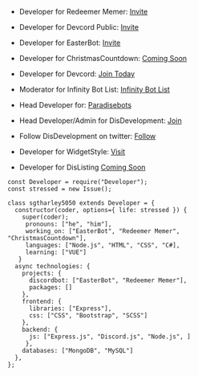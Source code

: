 - Developer for Redeemer Memer: [Invite](https://discord.com/oauth2/authorize?client_id=780117264455958558&scope=bot&permissions=523329)

- Developer for Devcord Public: [Invite](https://discord.com/oauth2/authorize?client_id=817888132195549215&permissions=388160&scope=bot)

- Developer for EasterBot: [Invite](https://discord.com/api/oauth2/authorize?client_id=810568485905236018&permissions=268954705&scope=bot)

- Developer for ChristmasCountdown: [Coming Soon](#)

- Developer for Devcord: [Join Today](https://discord.com/invite/EjayXqhXdU)

- Moderator for Infinity Bot List: [Infinity Bot List](https://infinitybots.xyz/)

- Head Developer for: [Paradisebots](https://paradisebots.net/)

- Head Developer/Admin for DisDevelopment: [Join](https://discord.gg/ABkPPztHdE)

- Follow DisDevelopment on twitter: [Follow](https://twitter.com/DisDevelopmentt)

- Developer for WidgetStyle: [Visit](https://www.widgetstyle.xyz/)

- Developer for DisListing [Coming Soon](#)

```JS
const Developer = require("Developer");
const stressed = new Issue();

class sgtharley5050 extends Developer = {
  constructor(coder, options={ life: stressed }) {
    super(coder);
     pronouns: ["he", "him"],
     working_on: ["EasterBot", "Redeemer Memer", "ChristmasCountdown"],
     languages: ["Node.js", "HTML", "CSS", "C#],
     learning: ["VUE"]
   }
  async technologies: {
    projects: {
      discordbot: ["EasterBot", "Redeemer Memer"],
      packages: []
    },
    frontend: {
      libraries: ["Express"],
      css: ["CSS", "Bootstrap", "SCSS"]
    },
    backend: {
      js: ["Express.js", "Discord.js", "Node.js", ]
     },
    databases: ["MongoDB", "MySQL"]
  },
};
```

